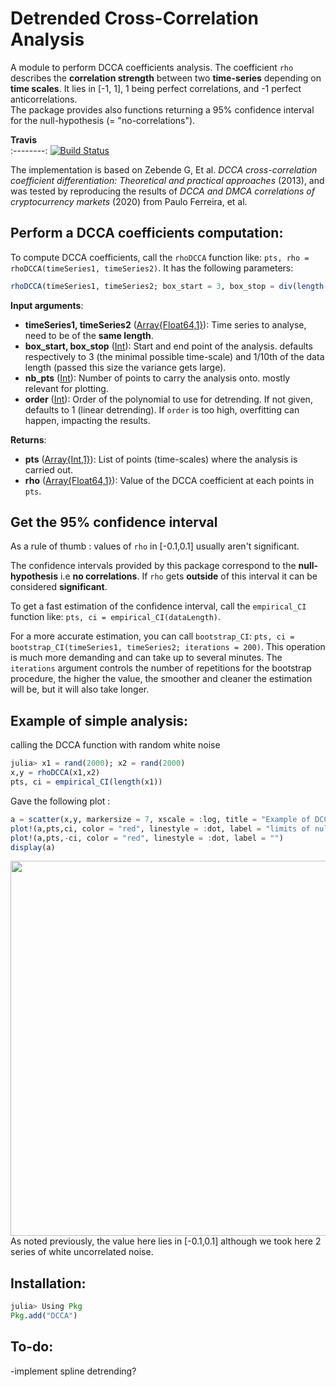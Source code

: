 Detrended Cross-Correlation Analysis
=================================================

A module to perform DCCA coefficients analysis. The coefficient ```rho``` describes the **correlation strength** between two **time-series** depending on **time scales**. It lies in [-1, 1], 1 being perfect correlations, and -1 perfect anticorrelations.\
The package provides also functions returning a 95% confidence interval for the null-hypothesis (= "no-correlations"). 

 **Travis**     
:--------:
[![Build Status](https://travis-ci.com/johncwok/DCCA.jl.svg?branch=master)](https://travis-ci.com/johncwok/DCCA.jl)

The implementation is based on 
Zebende G, Et al. *DCCA cross-correlation coefficient differentiation: Theoretical and practical approaches* (2013), and was tested by reproducing the results of _DCCA and DMCA correlations of cryptocurrency markets_ (2020) from Paulo Ferreira, et al.

## Perform a DCCA coefficients computation:

To compute DCCA coefficients, call the ```rhoDCCA``` function like: ```pts, rho = rhoDCCA(timeSeries1, timeSeries2)```. It has the following parameters:
```Julia
rhoDCCA(timeSeries1, timeSeries2; box_start = 3, box_stop = div(length(series1),10), nb_pts = 30, order = 1)
``` 
**Input arguments**:
* **timeSeries1, timeSeries2** ([Array{Float64,1}](https://docs.julialang.org/en/v1/base/arrays/)): Time series to analyse, need to be of the **same length**.
* **box_start, box_stop** ([Int](https://docs.julialang.org/en/v1/manual/integers-and-floating-point-numbers/)): Start and end point of the analysis. defaults respectively to 3 (the minimal possible time-scale) and 1/10th of the data length (passed this size the variance gets large).
* **nb_pts** ([Int](https://docs.julialang.org/en/v1/manual/integers-and-floating-point-numbers/)): Number of points to carry the analysis onto. mostly relevant for plotting.
* **order**  ([Int](https://docs.julialang.org/en/v1/manual/integers-and-floating-point-numbers/)): Order of the polynomial to use for detrending. If not given, defaults to 1 (linear detrending). If `order` is too high, overfitting can happen, impacting the results.

**Returns**:
* **pts** ([Array{Int,1}](https://docs.julialang.org/en/v1/base/arrays/)): List of points (time-scales) where the analysis is carried out.
* **rho** ([Array{Float64,1}](https://docs.julialang.org/en/v1/base/arrays/)): Value of the DCCA coefficient at each points in ```pts```.

## Get the 95% confidence interval
As a rule of thumb : values of ```rho``` in [-0.1,0.1] usually aren't significant.

The confidence intervals provided by this package correspond to the **null-hypothesis** i.e **no correlations**. If ```rho``` gets **outside** of this interval it can be considered **significant**.

To get a fast estimation of the confidence interval, call the ```empirical_CI``` function like: ```pts, ci = empirical_CI(dataLength)```. 

For a more accurate estimation, you can call ```bootstrap_CI```: ```pts, ci = bootstrap_CI(timeSeries1, timeSeries2; iterations = 200)```. This operation is much more demanding and can take up to several minutes. The ```iterations``` argument controls the number of repetitions for the bootstrap procedure, the higher the value, the smoother and cleaner the estimation will be, but it will also take longer.

## Example of simple analysis:

calling the DCCA function with random white noise

```julia
julia> x1 = rand(2000); x2 = rand(2000)
x,y = rhoDCCA(x1,x2)
pts, ci = empirical_CI(length(x1))
```
Gave the following plot :

```julia
a = scatter(x,y, markersize = 7, xscale = :log, title = "Example of DCCA analysis : \n Correlations between two white noise time series", label = "rho coefficients", xlabel = "window sizes", ylabel = "Correlation strengh")
plot!(a,pts,ci, color = "red", linestyle = :dot, label = "limits of null-hypothesis")
plot!(a,pts,-ci, color = "red", linestyle = :dot, label = "")
display(a)
```
<img src="https://user-images.githubusercontent.com/34754896/71250144-34804000-231f-11ea-912b-d2bdbacfd22b.JPG" width="600">
As noted previously, the value here lies in [-0.1,0.1] although we took here 2 series of white uncorrelated noise.

## Installation:
 ```julia
julia> Using Pkg
 Pkg.add("DCCA")
 ```
 
 ## To-do:
 -implement spline detrending?
